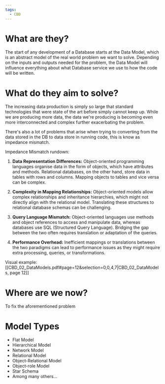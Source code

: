```yaml
---
tags:
  - CBD
---
```

# What are they?
The start of any development of a Database starts at the Data Model, which is an abstract model of the real world problem we want to solve.
Depending on the inputs and outputs needed for the problem, the Data Model will influence everything about what Database service we use to how the code will be written.

# What do they aim to solve?
The increasing data production is simply so large that standard technologies that were state of the art before simply cannot keep up. While we are producing more data, the data we're producing is becoming even more interconnected and complex further exacerbating the problem.

There's also a lot of problems that arise when trying to converting from the data stored in the DB to data store in running code, this is know as impedance mismatch.

Impedance Mismatch rundown:
1. **Data Representation Differences:** Object-oriented programming languages organise data in the form of objects, which have attributes and methods. Relational databases, on the other hand, store data in tables with rows and columns. Mapping objects to tables and vice versa can be complex.
    
2. **Complexity in Mapping Relationships:** Object-oriented models allow complex relationships and inheritance hierarchies, which might not directly align with the relational model. Translating these structures to relational database schemas can be challenging.
    
3. **Query Language Mismatch:** Object-oriented languages use methods and object references to access and manipulate data, whereas databases use SQL (Structured Query Language). Bridging the gap between the two often requires translation or adaptation of the queries.
    
4. **Performance Overhead:** Inefficient mappings or translations between the two paradigms can lead to performance issues as they might require extra processing, queries, or transformations.

Visual example:
[[CBD_02_DataModels.pdf#page=12&selection=0,0,4,7|CBD_02_DataModels, page 12]]

# Where are we now? 
To fix the aforementioned problem
# Model Types
- Flat Model 
- Hierarchical Model
- Network Model
- Relational Model
- Object-Relational Model
- Object-role Model
- Star Schema
- Among many others...


